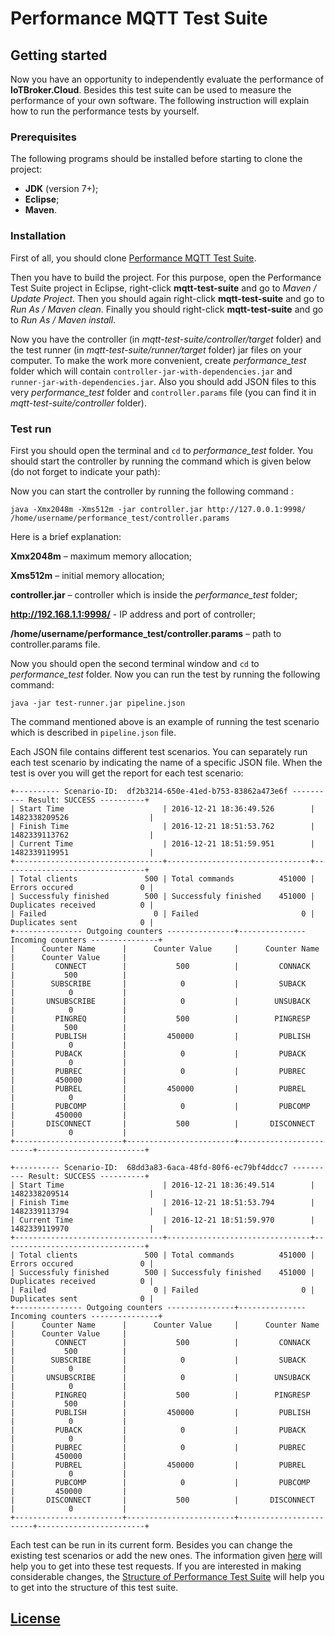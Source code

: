 # Performance MQTT Test Suite

## Getting started

Now you have an opportunity to independently evaluate the performance of **IoTBroker.Cloud**. Besides this test suite can be used to measure the performance of your own software. The following instruction will explain how to run the performance tests by yourself.

### Prerequisites

The following programs should be installed before starting to clone the project:

* **JDK** (version 7+);
* **Eclipse**;
* **Maven**.

### Installation

First of all, you should clone [Performance MQTT Test Suite](https://github.com/mobius-software-ltd/mqtt-test-suite).

Then you have to build the project. For this purpose, open the Performance Test Suite project in Eclipse, right-click **mqtt-test-suite** and go to _Maven / Update Project_. Then you should again right-click **mqtt-test-suite** and go to _Run As / Maven clean_. Finally you should right-click **mqtt-test-suite** and go to _Run As / Maven install_.

Now you have the controller (in _mqtt-test-suite/controller/target_ folder) and the test runner (in _mqtt-test-suite/runner/target_ folder) jar files on your computer.
To make the work more convenient, create _performance_test_ folder which will contain `controller-jar-with-dependencies.jar` and `runner-jar-with-dependencies.jar`.
Also you should add JSON files to this very _performance_test_ folder and `controller.params` file (you can find it in _mqtt-test-suite/controller_ folder).


### Test run

First you should open the terminal and `cd` to _performance_test_ folder. You should start the controller by running the command which is given below (do not forget to indicate your path):
 

Now you can start the controller by running the following command :

```
java -Xmx2048m -Xms512m -jar controller.jar http://127.0.0.1:9998/ /home/username/performance_test/controller.params

```
Here is a brief explanation:

**Xmx2048m** – maximum memory allocation;

**Xms512m** – initial memory allocation;

**controller.jar** – controller which is inside the _performance_test_ folder;

**http://192.168.1.1:9998/** - IP address and port of controller;

**/home/username/performance_test/controller.params** – path to controller.params file.

Now you should open the second terminal window and `cd` to _performance_test_ folder. Now you can run the test by running the following command:
```
java -jar test-runner.jar pipeline.json
```
The command mentioned above is an example of running the test scenario which is described in `pipeline.json` file.

Each JSON file contains different test scenarios. You can separately run each test scenario by indicating the name of a specific JSON file. When the test is over you will get the report for each test scenario:
```
+---------- Scenario-ID:  df2b3214-650e-41ed-b753-83862a473e6f ---------- Result: SUCCESS ----------+
| Start Time                      | 2016-12-21 18:36:49.526        | 1482338209526                  |
| Finish Time                     | 2016-12-21 18:51:53.762        | 1482339113762                  |
| Current Time                    | 2016-12-21 18:51:59.951        | 1482339119951                  |
+---------------------------------+--------------------------------+--------------------------------+
| Total clients               500 | Total commands          451000 | Errors occured               0 |
| Successfuly finished        500 | Successfuly finished    451000 | Duplicates received          0 |
| Failed                        0 | Failed                       0 | Duplicates sent              0 |
+--------------- Outgoing counters ---------------+--------------- Incoming counters ---------------+
|      Counter Name      |      Counter Value     |      Counter Name      |      Counter Value     |
|         CONNECT        |           500          |         CONNACK        |           500          |
|        SUBSCRIBE       |            0           |         SUBACK         |            0           |
|       UNSUBSCRIBE      |            0           |        UNSUBACK        |            0           |
|         PINGREQ        |           500          |        PINGRESP        |           500          |
|         PUBLISH        |         450000         |         PUBLISH        |            0           |
|         PUBACK         |            0           |         PUBACK         |            0           |
|         PUBREC         |            0           |         PUBREC         |         450000         |
|         PUBREL         |         450000         |         PUBREL         |            0           |
|         PUBCOMP        |            0           |         PUBCOMP        |         450000         |
|       DISCONNECT       |           500          |       DISCONNECT       |            0           |
+------------------------+------------------------+------------------------+------------------------+

+---------- Scenario-ID:  68dd3a83-6aca-48fd-80f6-ec79bf4ddcc7 ---------- Result: SUCCESS ----------+
| Start Time                      | 2016-12-21 18:36:49.514        | 1482338209514                  |
| Finish Time                     | 2016-12-21 18:51:53.794        | 1482339113794                  |
| Current Time                    | 2016-12-21 18:51:59.970        | 1482339119970                  |
+---------------------------------+--------------------------------+--------------------------------+
| Total clients               500 | Total commands          451000 | Errors occured               0 |
| Successfuly finished        500 | Successfuly finished    451000 | Duplicates received          0 |
| Failed                        0 | Failed                       0 | Duplicates sent              0 |
+--------------- Outgoing counters ---------------+--------------- Incoming counters ---------------+
|      Counter Name      |      Counter Value     |      Counter Name      |      Counter Value     |
|         CONNECT        |           500          |         CONNACK        |           500          |
|        SUBSCRIBE       |            0           |         SUBACK         |            0           |
|       UNSUBSCRIBE      |            0           |        UNSUBACK        |            0           |
|         PINGREQ        |           500          |        PINGRESP        |           500          |
|         PUBLISH        |         450000         |         PUBLISH        |            0           |
|         PUBACK         |            0           |         PUBACK         |            0           |
|         PUBREC         |            0           |         PUBREC         |         450000         |
|         PUBREL         |         450000         |         PUBREL         |            0           |
|         PUBCOMP        |            0           |         PUBCOMP        |         450000         |
|       DISCONNECT       |           500          |       DISCONNECT       |            0           |
+------------------------+------------------------+------------------------+------------------------+
```
Each test can be run in its current form.
Besides you can change the existing test scenarios or add the new ones.
The information given [here](https://github.com/mobius-software-ltd/mqtt-test-suite/blob/master/docs/docs-suite/src/main/asciidoc/Pipeline%20Test%20Scenario%20Parameters%20.adoc) will help you to get into these test requests. If you are interested in making considerable changes, the [Structure of Performance Test Suite](https://github.com/mobius-software-ltd/mqtt-test-suite/blob/master/docs/docs-suite/src/main/asciidoc/The%20Structure%20of%20Performance%20Test%20Suite.adoc) will help you to get into the structure of this test suite.
## [License](LICENSE.md)

